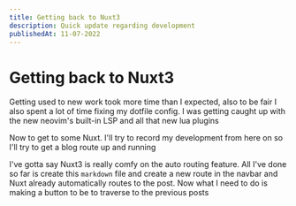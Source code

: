 ```yaml
---
title: Getting back to Nuxt3
description: Quick update regarding development
publishedAt: 11-07-2022
---
```


# Getting back to Nuxt3

Getting used to new work took more time than I expected, also to be fair I also spent a lot of time fixing my dotfile config. I was getting caught up with the new neovim's built-in LSP and all that new lua plugins

Now to get to some Nuxt. I'll try to record my development from here on so I'll try to get a blog route up and running

I've gotta say Nuxt3 is really comfy on the auto routing feature. All I've done so far is create this `markdown` file and create a new route in the navbar and Nuxt already automatically routes to the post. Now what I need to do is making a button to be to traverse to the previous posts
